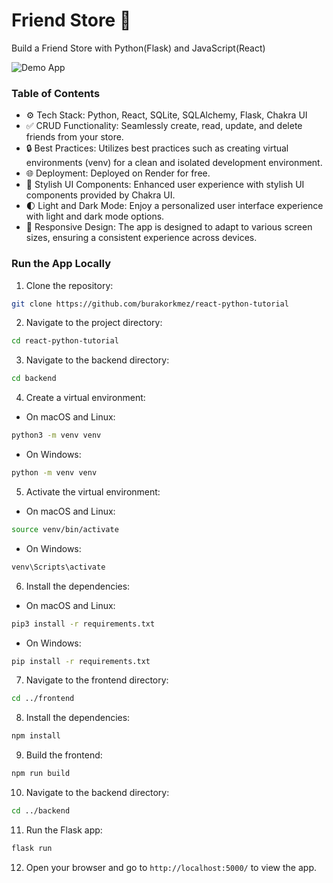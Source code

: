 # Friend Store 🚀

Build a Friend Store with Python(Flask) and JavaScript(React)

![Demo App](https://i.ibb.co/S6Xgb6c/Group-98.png)

### Table of Contents

-   ⚙️ Tech Stack: Python, React, SQLite, SQLAlchemy, Flask, Chakra UI
-   ✅ CRUD Functionality: Seamlessly create, read, update, and delete friends from your store.
-   🔒 Best Practices: Utilizes best practices such as creating virtual environments (venv) for a clean and isolated development environment.
-   🌐 Deployment: Deployed on Render for free.
-   🎨 Stylish UI Components: Enhanced user experience with stylish UI components provided by Chakra UI.
-   🌓 Light and Dark Mode: Enjoy a personalized user interface experience with light and dark mode options.
-   📱 Responsive Design: The app is designed to adapt to various screen sizes, ensuring a consistent experience across devices.

### Run the App Locally

1. Clone the repository:

```bash
git clone https://github.com/burakorkmez/react-python-tutorial
```

2. Navigate to the project directory:

```bash
cd react-python-tutorial
```

3. Navigate to the backend directory:

```bash
cd backend
```

4. Create a virtual environment:

-   On macOS and Linux:

```bash
python3 -m venv venv
```

-   On Windows:

```bash
python -m venv venv
```

5. Activate the virtual environment:

-   On macOS and Linux:

```bash
source venv/bin/activate
```

-   On Windows:

```bash
venv\Scripts\activate
```

6. Install the dependencies:

-   On macOS and Linux:

```bash
pip3 install -r requirements.txt
```

-   On Windows:

```bash
pip install -r requirements.txt
```

7. Navigate to the frontend directory:

```bash
cd ../frontend
```

8. Install the dependencies:

```bash
npm install
```

9. Build the frontend:

```bash
npm run build
```

10. Navigate to the backend directory:

```bash
cd ../backend
```

11. Run the Flask app:

```bash
flask run
```

12. Open your browser and go to `http://localhost:5000/` to view the app.
